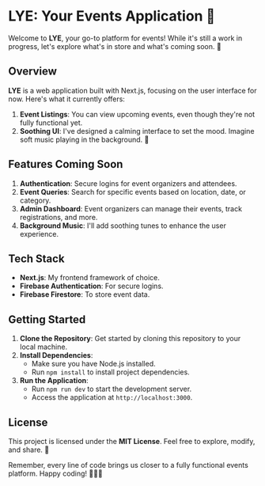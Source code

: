 # LYE: Your Events Application 🎉
Welcome to **LYE**, your go-to platform for events! While it's still a work in progress, let's explore what's in store and what's coming soon. 🌟

## Overview
**LYE** is a web application built with Next.js, focusing on the user interface for now. Here's what it currently offers:
1. **Event Listings**: You can view upcoming events, even though they're not fully functional yet.
2. **Soothing UI**: I've designed a calming interface to set the mood. Imagine soft music playing in the background. 🎵

## Features Coming Soon
1. **Authentication**: Secure logins for event organizers and attendees.
2. **Event Queries**: Search for specific events based on location, date, or category.
3. **Admin Dashboard**: Event organizers can manage their events, track registrations, and more.
4. **Background Music**: I'll add soothing tunes to enhance the user experience.

## Tech Stack
- **Next.js**: My frontend framework of choice.
- **Firebase Authentication**: For secure logins.
- **Firebase Firestore**: To store event data.

## Getting Started
1. **Clone the Repository**: Get started by cloning this repository to your local machine.
2. **Install Dependencies**:
   - Make sure you have Node.js installed.
   - Run `npm install` to install project dependencies.
3. **Run the Application**:
   - Run `npm run dev` to start the development server.
   - Access the application at `http://localhost:3000`.

## License
This project is licensed under the **MIT License**. Feel free to explore, modify, and share. 📜

Remember, every line of code brings us closer to a fully functional events platform. Happy coding! 🎊👩‍💻
